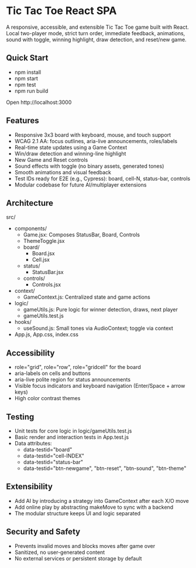 # Tic Tac Toe React SPA

A responsive, accessible, and extensible Tic Tac Toe game built with React. Local two-player mode, strict turn order, immediate feedback, animations, sound with toggle, winning highlight, draw detection, and reset/new game.

## Quick Start

- npm install
- npm start
- npm test
- npm run build

Open http://localhost:3000

## Features

- Responsive 3x3 board with keyboard, mouse, and touch support
- WCAG 2.1 AA: focus outlines, aria-live announcements, roles/labels
- Real-time state updates using a Game Context
- Win/draw detection and winning-line highlight
- New Game and Reset controls
- Sound effects with toggle (no binary assets, generated tones)
- Smooth animations and visual feedback
- Test IDs ready for E2E (e.g., Cypress): board, cell-N, status-bar, controls
- Modular codebase for future AI/multiplayer extensions

## Architecture

src/
- components/
  - Game.jsx: Composes StatusBar, Board, Controls
  - ThemeToggle.jsx
  - board/
    - Board.jsx
    - Cell.jsx
  - status/
    - StatusBar.jsx
  - controls/
    - Controls.jsx
- context/
  - GameContext.js: Centralized state and game actions
- logic/
  - gameUtils.js: Pure logic for winner detection, draws, next player
  - gameUtils.test.js
- hooks/
  - useSound.js: Small tones via AudioContext; toggle via context
- App.js, App.css, index.css

## Accessibility

- role="grid", role="row", role="gridcell" for the board
- aria-labels on cells and buttons
- aria-live polite region for status announcements
- Visible focus indicators and keyboard navigation (Enter/Space + arrow keys)
- High color contrast themes

## Testing

- Unit tests for core logic in logic/gameUtils.test.js
- Basic render and interaction tests in App.test.js
- Data attributes:
  - data-testid="board"
  - data-testid="cell-INDEX"
  - data-testid="status-bar"
  - data-testid="btn-newgame", "btn-reset", "btn-sound", "btn-theme"

## Extensibility

- Add AI by introducing a strategy into GameContext after each X/O move
- Add online play by abstracting makeMove to sync with a backend
- The modular structure keeps UI and logic separated

## Security and Safety

- Prevents invalid moves and blocks moves after game over
- Sanitized, no user-generated content
- No external services or persistent storage by default
